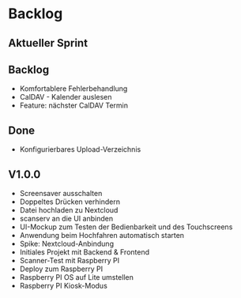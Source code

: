 # Backlog

## Aktueller Sprint

## Backlog

* Komfortablere Fehlerbehandlung
* CalDAV - Kalender auslesen
* Feature: nächster CalDAV Termin

## Done

* Konfigurierbares Upload-Verzeichnis

## V1.0.0

* Screensaver ausschalten
* Doppeltes Drücken verhindern
* Datei hochladen zu Nextcloud
* scanserv an die UI anbinden
* UI-Mockup zum Testen der Bedienbarkeit und des Touchscreens
* Anwendung beim Hochfahren automatisch starten
* Spike: Nextcloud-Anbindung
* Initiales Projekt mit Backend & Frontend
* Scanner-Test mit Raspberry PI
* Deploy zum Raspberry PI
* Raspberry PI OS auf Lite umstellen
* Raspberry PI Kiosk-Modus

